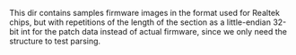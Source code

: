 This dir contains samples firmware images in the format used for Realtek chips,
but with repetitions of the length of the section as a little-endian 32-bit int
for the patch data instead of actual firmware, since we only need the structure
to test parsing.